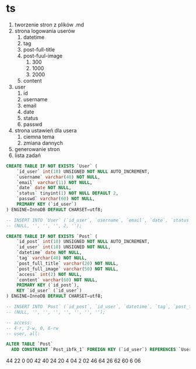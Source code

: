 # ts

1. tworzenie stron z plików .md
2. strona logowania userów
   1. datetime
   2. tag
   3. post-full-title
   4. post-fuul-image
      1. 300
      2. 1000
      3. 2000
   5. content
3. user
   1. id
   2. username
   3. email
   4. date
   5. status
   6. passwd
4. strona ustawień dla usera
   1. ciemna tema
   2. zmiana dannych
5. generowanie stron
6. lista zadań

```sql
CREATE TABLE IF NOT EXISTS `User` (
    `id_user` int(10) UNSIGNED NOT NULL AUTO_INCREMENT,
    `username` varchar(40) NOT NULL,
    `email` varchar(11) NOT NULL,
    `date` date NOT NULL,
    `status` tinyint(1) NOT NULL DEFAULT 2,
    `passwd` varchar(60) NOT NULL,
    PRIMARY KEY (`id_user`)
) ENGINE=InnoDB DEFAULT CHARSET=utf8;

-- INSERT INTO `User` (`id_user`, `username`, `email`, `date`, `status`, `paswd`) VALUES 
-- (NULL, '', '', '', 2, '');

CREATE TABLE IF NOT EXISTS `Post` (
    `id_post` int(10) UNSIGNED NOT NULL AUTO_INCREMENT,
    `id_user` int(10) UNSIGNED NOT NULL,
    `datetime` date NOT NULL,
    `tag` varchar(40) NOT NULL,
    `post_full_title` varchar(20) NOT NULL,
    `post_full_image` varchar(50) NOT NULL,
    `access` int(2) NOT NULL,
    `content` varchar(60) NOT NULL,
    PRIMARY KEY (`id_post`),
    KEY `id_user` (`id_user`)
) ENGINE=InnoDB DEFAULT CHARSET=utf8;

-- INSERT INTO `Post` (`id_post`, `id_user`, `datetime`, `tag`, `post_full_title`, `post_full_image`, `access`, `content`) VALUES 
-- (NULL, '', '', '', '', '', '', '');

-- access:
-- 4-r, 2-w, 0, 6-rw
-- user, all:

ALTER TABLE `Post`
  ADD CONSTRAINT `Post_ibfk_1` FOREIGN KEY (`id_user`) REFERENCES `User` (`id_user`) ON DELETE CASCADE ON UPDATE CASCADE;


```
44
22
0 00
42
40
24
20
4 04
2 02
46
64
26
62
60
6 06